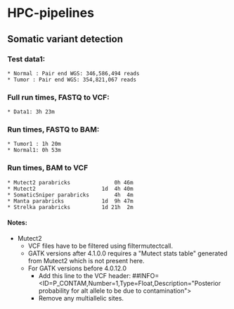 # HPC-pipelines

## Somatic variant detection

### Test data1:
    * Normal : Pair end WGS: 346,586,494 reads
    * Tumor : Pair end WGS: 354,821,067 reads

### Full run times, FASTQ to VCF:
    * Data1: 3h 23m                        
    
### Run times, FASTQ to BAM:
    * Tumor1 : 1h 20m                        
    * Normal1: 0h 53m
                        
### Run times, BAM to VCF
    * Mutect2 parabricks              0h 46m
    * Mutect2                     1d  4h 40m
    * SomaticSniper parabricks        4h  4m
    * Manta parabricks            1d  9h 47m
    * Strelka parabricks          1d 21h  2m

#### Notes:
  * Mutect2
    * VCF files have to be filtered using filtermutectcall.
    * GATK versions after 4.1.0.0 requires a "Mutect stats table" generated from Mutect2 which is not present here.
    * For GATK versions before 4.0.12.0
      * Add this line to the VCF header: ##INFO=<ID=P_CONTAM,Number=1,Type=Float,Description="Posterior probability for alt allele to be due to contamination">
      * Remove any multiallelic sites.
